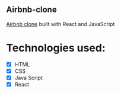 ## Airbnb-clone

[Airbnb clone](https://calm-fox-66d6e7.netlify.app/) built with React and JavaScript



# Technologies used:
- [x] HTML
- [x] CSS
- [x] Java Script
- [x] React
